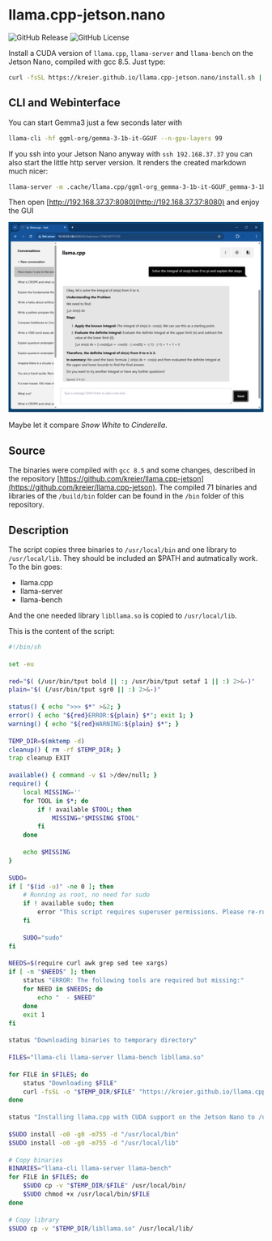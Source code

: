 # llama.cpp-jetson.nano

![GitHub Release](https://img.shields.io/github/v/release/kreier/llama.cpp-jetson.nano)
![GitHub License](https://img.shields.io/github/license/kreier/llama.cpp-jetson.nano)

Install a CUDA version of `llama.cpp`, `llama-server` and `llama-bench` on the Jetson Nano, compiled with gcc 8.5. Just type:

``` sh
curl -fsSL https://kreier.github.io/llama.cpp-jetson.nano/install.sh | sh
```

## CLI and Webinterface

You can start Gemma3 just a few seconds later with

``` sh
llama-cli -hf ggml-org/gemma-3-1b-it-GGUF --n-gpu-layers 99
```

If you ssh into your Jetson Nano anyway with `ssh 192.168.37.37` you can also start the little http server version. It renders the created markdown much nicer:

``` sh
llama-server -m .cache/llama.cpp/ggml-org_gemma-3-1b-it-GGUF_gemma-3-1b-it-Q4_K_M.gguf --host 0.0.0.0 --n-gpu-layers 99
```

Then open [http://192.168.37.37:8080](http://192.168.37.37:8080) and enjoy the GUI

![llama-server](docs/llama-server5050.png)

Maybe let it compare *Snow White* to *Cinderella*.

## Source

The binaries were compiled with `gcc 8.5` and some changes, described in the repository [https://github.com/kreier/llama.cpp-jetson](https://github.com/kreier/llama.cpp-jetson). The compiled 71 binaries and libraries of the `/build/bin` folder can be found in the `/bin` folder of this repository. 

## Description

The script copies three binaries to `/usr/local/bin` and one library to `/usr/local/lib`. They should be included an $PATH and autmatically work. To the bin goes:

- llama.cpp
- llama-server
- llama-bench

And the one needed library `libllama.so` is copied to `/usr/local/lib`.

This is the content of the script:

``` sh
#!/bin/sh

set -eu

red="$( (/usr/bin/tput bold || :; /usr/bin/tput setaf 1 || :) 2>&-)"
plain="$( (/usr/bin/tput sgr0 || :) 2>&-)"

status() { echo ">>> $*" >&2; }
error() { echo "${red}ERROR:${plain} $*"; exit 1; }
warning() { echo "${red}WARNING:${plain} $*"; }

TEMP_DIR=$(mktemp -d)
cleanup() { rm -rf $TEMP_DIR; }
trap cleanup EXIT

available() { command -v $1 >/dev/null; }
require() {
    local MISSING=''
    for TOOL in $*; do
        if ! available $TOOL; then
            MISSING="$MISSING $TOOL"
        fi
    done

    echo $MISSING
}

SUDO=
if [ "$(id -u)" -ne 0 ]; then
    # Running as root, no need for sudo
    if ! available sudo; then
        error "This script requires superuser permissions. Please re-run as root."
    fi

    SUDO="sudo"
fi

NEEDS=$(require curl awk grep sed tee xargs)
if [ -n "$NEEDS" ]; then
    status "ERROR: The following tools are required but missing:"
    for NEED in $NEEDS; do
        echo "  - $NEED"
    done
    exit 1
fi

status "Downloading binaries to temporary directory"

FILES="llama-cli llama-server llama-bench libllama.so"

for FILE in $FILES; do
    status "Downloading $FILE"
    curl -fsSL -o "$TEMP_DIR/$FILE" "https://kreier.github.io/llama.cpp-jetson.nano/bin/$FILE"
done

status "Installing llama.cpp with CUDA support on the Jetson Nano to /usr/local/bin"

$SUDO install -o0 -g0 -m755 -d "/usr/local/bin"
$SUDO install -o0 -g0 -m755 -d "/usr/local/lib"

# Copy binaries
BINARIES="llama-cli llama-server llama-bench"
for FILE in $FILES; do
    $SUDO cp -v "$TEMP_DIR/$FILE" /usr/local/bin/
    $SUDO chmod +x /usr/local/bin/$FILE
done

# Copy library
$SUDO cp -v "$TEMP_DIR/libllama.so" /usr/local/lib/
```
